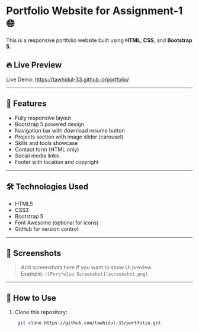 # Portfolio Website for Assignment-1 🌐

This is a responsive portfolio website built using **HTML**, **CSS**, and **Bootstrap 5**. 

## 🔥 Live Preview
Live Demo: https://tawhidul-33.github.io/portfolio/

---

## 📁 Features

- Fully responsive layout
- Bootstrap 5 powered design
- Navigation bar with download resume button
- Projects section with image slider (carousel)
- Skills and tools showcase
- Contact form (HTML only)
- Social media links
- Footer with location and copyright

---

## 🛠️ Technologies Used

- HTML5
- CSS3
- Bootstrap 5
- Font Awesome (optional for icons)
- GitHub for version control

---

## 📸 Screenshots

> Add screenshots here if you want to show UI preview  
> Example: `![Portfolio Screenshot](screenshot.png)`

---

## 🚀 How to Use

1. Clone this repository:
   ```bash
    git clone https://github.com/tawhidul-33/portfolio.git

